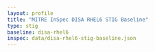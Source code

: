 ```yaml
---
layout: profile
title: "MITRE InSpec DISA RHEL6 STIG Baseline"
type: stig
baseline: disa-rhel6
inspec: data/disa-rhel6-stig-baseline.json
---
```

